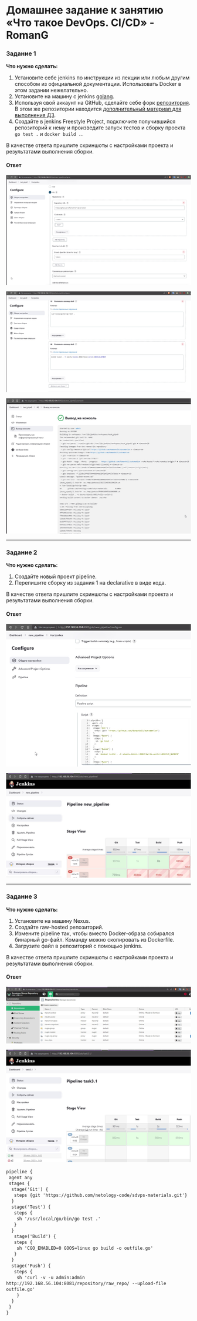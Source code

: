 # Домашнее задание к занятию «Что такое DevOps. СI/СD» - RomanG



### Задание 1

**Что нужно сделать:**

1. Установите себе jenkins по инструкции из лекции или любым другим способом из официальной документации. Использовать Docker в этом задании нежелательно.
2. Установите на машину с jenkins [golang](https://golang.org/doc/install).
3. Используя свой аккаунт на GitHub, сделайте себе форк [репозитория](https://github.com/netology-code/sdvps-materials.git). В этом же репозитории находится [дополнительный материал для выполнения ДЗ](https://github.com/netology-code/sdvps-materials/blob/main/CICD/8.2-hw.md).
3. Создайте в jenkins Freestyle Project, подключите получившийся репозиторий к нему и произведите запуск тестов и сборку проекта ```go test .``` и  ```docker build .```.

В качестве ответа пришлите скриншоты с настройками проекта и результатами выполнения сборки.

#### Ответ

![task1.1](https://github.com/RomanVol1/hw-automation/blob/main/hw8-02.task1.1..jpg)

![task1.2](https://github.com/RomanVol1/hw-automation/blob/main/hw8-02.task1.2.jpg)

![task1.3](https://github.com/RomanVol1/hw-automation/blob/main/hw8-02.task1.3.jpg)

---

### Задание 2

**Что нужно сделать:**

1. Создайте новый проект pipeline.
2. Перепишите сборку из задания 1 на declarative в виде кода.

В качестве ответа пришлите скриншоты с настройками проекта и результатами выполнения сборки.

#### Ответ

![task2.1](https://github.com/RomanVol1/hw-automation/blob/main/hw8-02.task2.1.jpg)

![task2.2](https://github.com/RomanVol1/hw-automation/blob/main/hw8-02.task2.2.jpg)

---

### Задание 3

**Что нужно сделать:**

1. Установите на машину Nexus.
1. Создайте raw-hosted репозиторий.
1. Измените pipeline так, чтобы вместо Docker-образа собирался бинарный go-файл. Команду можно скопировать из Dockerfile.
1. Загрузите файл в репозиторий с помощью jenkins.

В качестве ответа пришлите скриншоты с настройками проекта и результатами выполнения сборки.

#### Ответ

![task3.1](https://github.com/RomanVol1/hw-automation/blob/main/hw8-02.task3.1.jpg)

![task3.2](https://github.com/RomanVol1/hw-automation/blob/main/hw8-02.task3.2.jpg)

```
pipeline {
 agent any
 stages {
  stage('Git') {
   steps {git 'https://github.com/netology-code/sdvps-materials.git'}
  }
  stage('Test') {
   steps {
    sh '/usr/local/go/bin/go test .'
   }
  }
   stage('Build') {
   steps {
    sh 'CGO_ENABLED=0 GOOS=linux go build -o outfile.go'
   }
  }
  stage('Push') {
   steps {
    sh 'curl -v -u admin:admin http://192.168.56.104:8081/repository/raw_repo/ --upload-file outfile.go'
    }
  }
 }
}
```

